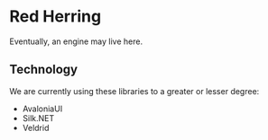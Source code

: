 # Red Herring

Eventually, an engine may live here.

## Technology

We are currently using these libraries to a greater or lesser degree:
- AvaloniaUI
- Silk.NET
- Veldrid